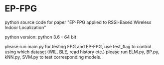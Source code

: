 # EP-FPG
python source code for paper "EP-FPG applied to RSSI-Based Wireless Indoor Localization"

python version: python 3.6 - 64 bit

please run main.py for testing FPG and EP-FPG, use test_flag to control using which dataset (WIL, BLE, read history etc.)
please run ELM.py, BP.py, kNN.py, SVM.py to test corresponding models.
